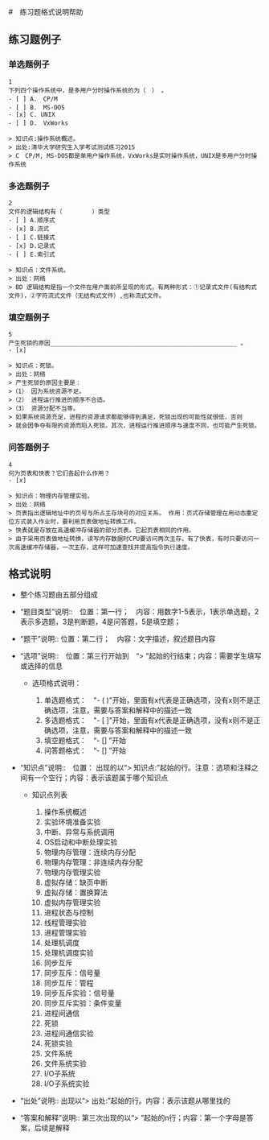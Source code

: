 #　练习题格式说明帮助
## 练习题例子
### 单选题例子
```
1
下列四个操作系统中，是多用户分时操作系统的为（　） 。
- [ ] A.　CP/M 
- [ ] B.　MS-DOS 
- [x] C. UNIX 
- [ ] D.　VxWorks

> 知识点:操作系统概述。
> 出处:清华大学研究生入学考试测试练习2015
> C　CP/M, MS-DOS都是单用户操作系统，VxWorks是实时操作系统，UNIX是多用户分时操作系统
```
### 多选题例子
```
2
文件的逻辑结构有（　　　　　）类型
- [ ] A.顺序式 
- [x] B.流式 
- [ ] C.链接式 
- [x] D.记录式 
- [ ] E.索引式

> 知识点：文件系统。
> 出处：网络
> BD 逻辑结构是指一个文件在用户面前所呈现的形式，有两种形式：①记录式文件(有结构式文件)，②字符流式文件（无结构式文件）,也称流式文件。
```
### 填空题例子
```
5
产生死锁的原因____________________________________________________ 。
- [x]  

> 知识点：死锁。
> 出处：网络
> 产生死锁的原因主要是：
>（1） 因为系统资源不足。
>（2） 进程运行推进的顺序不合适。
>（3） 资源分配不当等。
> 如果系统资源充足，进程的资源请求都能够得到满足，死锁出现的可能性就很低，否则
> 就会因争夺有限的资源而陷入死锁。其次，进程运行推进顺序与速度不同，也可能产生死锁。
```
### 问答题例子
```
4
何为页表和快表？它们各起什么作用？
- [x]  

> 知识点：物理内存管理实验。
> 出处：网络
> 页表指出逻辑地址中的页号与所占主存块号的对应关系。 作用：页式存储管理在用动态重定位方式装入作业时，要利用页表做地址转换工作。
> 快表就是存放在高速缓冲存储器的部分页表。它起页表相同的作用。
> 由于采用页表做地址转换，读写内存数据时CPU要访问两次主存。有了快表，有时只要访问一次高速缓冲存储器，一次主存，这样可加速查找并提高指令执行速度。
```

## 格式说明
 - 整个练习题由五部分组成
  - “题目类型”说明::　位置：第一行；　内容：用数字1-5表示，1表示单选题，2表示多选题，3是判断题，4是问答题，5是填空题；
  - “题干”说明:: 位置：第二行；　内容：文字描述，叙述题目内容
  - “选项”说明::　位置：第三行开始到　“> ”起始的行结束；内容：需要学生填写或选择的信息
     - 选项格式说明：

       1. 单选题格式：　"- ( )"开始，里面有x代表是正确选项，没有x则不是正确选项，注意，需要与答案和解释中的描述一致
       1. 多选题格式：　"- [ ]"开始，里面有x代表是正确选项，没有x则不是正确选项，注意，需要与答案和解释中的描述一致
       1. 填空题格式：　“- []  ”开始
       1. 问答题格式：　“- []  ”开始

   - “知识点”说明::　位置：
     出现的以“> 知识点:”起始的行。注意：选项和注释之间有一个空行；内容：表示该题属于哪个知识点
      - 知识点列表
 
        1. 操作系统概述
		2. 实验环境准备实验
		3. 中断、异常与系统调用
		4. OS启动和中断处理实验
		5. 物理内存管理：连续内存分配
		6. 物理内存管理：非连续内存分配
		7. 物理内存管理实验
		8. 虚拟存储：缺页中断
		9. 虚拟存储：置换算法
		10. 虚拟内存管理实验
		11. 进程状态与控制
		12. 线程管理实验
		13. 进程管理实验
		14. 处理机调度
		15. 处理机调度实验
		16. 同步互斥
		17. 同步互斥：信号量
		18. 同步互斥：管程
		19. 同步互斥实验：信号量
		20. 同步互斥实验：条件变量
		21. 进程间通信
		22. 死锁
		23. 进程间通信实验
		24. 死锁实验
		25. 文件系统
		26. 文件系统实验
		27. I/O子系统
		28. I/O子系统实验
       
   - “出处”说明:: 出现以“> 出处:”起始的行。内容：表示该题从哪里找的
   - “答案和解释”说明:: 第三次出现的以“> ”起始的n行；内容：第一个字母是答案，后续是解释




